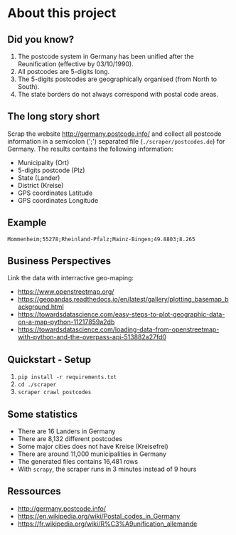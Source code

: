 # About this project

## Did you know?

1. The postcode system in Germany has been unified after the Reunification (effective by 03/10/1990).
2. All postcodes are 5-digits long.
3. The 5-digits postcodes are geographically organised (from North to South).
4. The state borders do not always correspond with postal code areas.

## The long story short

Scrap the website http://germany.postcode.info/ and collect all postcode information in a semicolon (';') separated file (`./scraper/postcodes.de`) for Germany.
The results contains the following information:

* Municipality (Ort)
* 5-digits postcode (Plz)
* State (Lander)
* District (Kreise)
* GPS coordinates Latitude
* GPS coordinates Longitude

## Example

```Mommenheim;55278;Rheinland-Pfalz;Mainz-Bingen;49.8803;8.265```

## Business Perspectives

Link the data with interractive geo-maping:

* https://www.openstreetmap.org/
* https://geopandas.readthedocs.io/en/latest/gallery/plotting_basemap_background.html
* https://towardsdatascience.com/easy-steps-to-plot-geographic-data-on-a-map-python-11217859a2db
* https://towardsdatascience.com/loading-data-from-openstreetmap-with-python-and-the-overpass-api-513882a27fd0

## Quickstart - Setup

1. `pip install -r requirements.txt`
2. `cd ./scraper`
3. `scraper crawl postcodes`

## Some statistics

* There are 16 Landers in Germany
* There are 8,132 different postcodes
* Some major cities does not have Kreise (Kreisefrei)
* There are around 11,000 municipalities in Germany
* The generated files contains 16,481 rows
* With `scrapy`, the scraper runs in 3 minutes instead of 9 hours

## Ressources

* http://germany.postcode.info/
* https://en.wikipedia.org/wiki/Postal_codes_in_Germany
* https://fr.wikipedia.org/wiki/R%C3%A9unification_allemande
